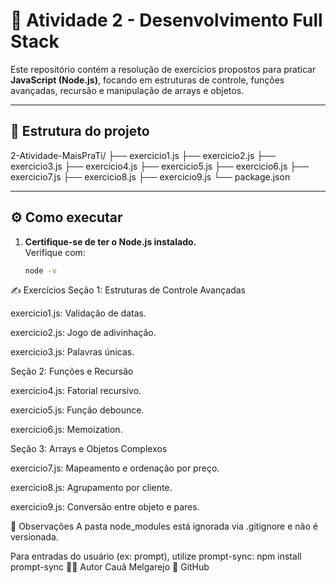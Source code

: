 # 🚀 Atividade 2 - Desenvolvimento Full Stack

Este repositório contém a resolução de exercícios propostos para praticar **JavaScript (Node.js)**, focando em estruturas de controle, funções avançadas, recursão e manipulação de arrays e objetos.

---

## 📂 Estrutura do projeto
2-Atividade-MaisPraTi/
├── exercicio1.js
├── exercicio2.js
├── exercicio3.js
├── exercicio4.js
├── exercicio5.js
├── exercicio6.js
├── exercicio7.js
├── exercicio8.js
├── exercicio9.js
└── package.json

---

## ⚙️ Como executar

1. **Certifique-se de ter o Node.js instalado.**  
   Verifique com:
   ```bash
   node -v

✍️ Exercícios
Seção 1: Estruturas de Controle Avançadas

exercicio1.js: Validação de datas.

exercicio2.js: Jogo de adivinhação.

exercicio3.js: Palavras únicas.

Seção 2: Funções e Recursão

exercicio4.js: Fatorial recursivo.

exercicio5.js: Função debounce.

exercicio6.js: Memoization.

Seção 3: Arrays e Objetos Complexos

exercicio7.js: Mapeamento e ordenação por preço.

exercicio8.js: Agrupamento por cliente.

exercicio9.js: Conversão entre objeto e pares.

🚀 Observações
A pasta node_modules está ignorada via .gitignore e não é versionada.

Para entradas do usuário (ex: prompt), utilize prompt-sync:
npm install prompt-sync
👨‍💻 Autor
Cauã Melgarejo
📧 GitHub